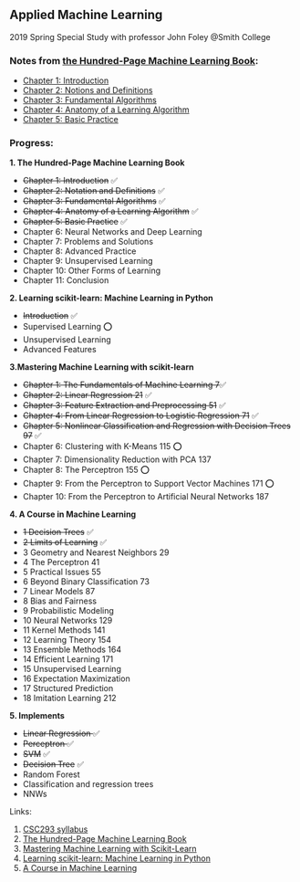 ## Applied Machine Learning 
2019 Spring Special Study with professor John Foley @Smith College

### Notes from [the Hundred-Page Machine Learning Book](http://themlbook.com/wiki/doku.php):
- [Chapter 1: Introduction](https://ningkko.github.io/applied-machine-learning/Chap1-Introduction.html)
- [Chapter 2: Notions and Definitions](https://ningkko.github.io/applied-machine-learning/Chap2-Notions_and_Definitions.html)
- [Chapter 3: Fundamental Algorithms](https://ningkko.github.io/applied-machine-learning/Chap3-Fundamental_Algorithms.html)
- [Chapter 4: Anatomy of a Learning Algorithm](https://ningkko.github.io/applied-machine-learning/Chap4-Anatomy_of_a_Learning_Algorithm.html)
- [Chapter 5: Basic Practice](https://ningkko.github.io/applied-machine-learning/Chap5-Basic_Practice.html)

### Progress:

**1. The Hundred-Page Machine Learning Book**
- <del>Chapter 1: Introduction</del> ✅
- <del>Chapter 2: Notation and Definitions</del> ✅
- <del>Chapter 3: Fundamental Algorithms</del> ✅
- <del>Chapter 4: Anatomy of a Learning Algorithm</del> ✅
- <del>Chapter 5: Basic Practice</del> ✅
- Chapter 6: Neural Networks and Deep Learning
- Chapter 7: Problems and Solutions
- Chapter 8: Advanced Practice
- Chapter 9: Unsupervised Learning
- Chapter 10: Other Forms of Learning
- Chapter 11: Conclusion
  
**2. Learning scikit-learn: Machine Learning in Python**
- <del>Introduction</del> ✅
- Supervised Learning ⭕
- Unsupervised Learning
- Advanced Features

**3.Mastering Machine Learning with scikit-learn**
- <del>Chapter 1: The Fundamentals of Machine Learning 7</del>✅
- <del>Chapter 2: Linear Regression 21</del> ✅ 
- <del>Chapter 3: Feature Extraction and Preprocessing 51</del> ✅
- <del>Chapter 4: From Linear Regression to Logistic Regression 71</del> ✅
- <del>Chapter 5: Nonlinear Classification and Regression with Decision Trees 97</del> ✅
- Chapter 6: Clustering with K-Means 115 ⭕
- Chapter 7: Dimensionality Reduction with PCA 137
- Chapter 8: The Perceptron 155 ⭕
- Chapter 9: From the Perceptron to Support Vector Machines 171 ⭕
- Chapter 10: From the Perceptron to Artificial Neural Networks 187

**4. A Course in Machine Learning**
- <del>1 Decision Trees</del> ✅
- <del>2 Limits of Learning</del> ✅
- 3 Geometry and Nearest Neighbors 29
- 4 The Perceptron 41
- 5 Practical Issues 55
- 6 Beyond Binary Classification 73
- 7 Linear Models 87
- 8 Bias and Fairness
- 9 Probabilistic Modeling
- 10 Neural Networks 129
- 11 Kernel Methods 141 
- 12 Learning Theory 154
- 13 Ensemble Methods 164
- 14 Efficient Learning 171
- 15 Unsupervised Learning
- 16 Expectation Maximization
- 17 Structured Prediction
- 18 Imitation Learning 212

**5. Implements**
- <del>Linear Regression </del> ✅
- <del>Perceptron </del> ✅
- <del>SVM</del> ✅
- <del>Decision Tree</del> ✅
- Random Forest
- Classification and regression trees
- NNWs


Links:
1. [CSC293 syllabus](https://rudeboybert.github.io/SDS293/syllabus.html#course_description__objectives)
2. [The Hundred-Page Machine Learning Book](http://themlbook.com/wiki/doku.php)
3. [Mastering Machine Learning with Scikit-Learn](https://tanthiamhuat.files.wordpress.com/2018/04/mastering-machine-learning-with-scikit-learn.pdf)
4. [Learning scikit-learn: Machine Learning in Python](https://www.oreilly.com/library/view/learning-scikit-learn-machine/9781783281930/)
5. [A Course in Machine Learning](http://ciml.info/)

